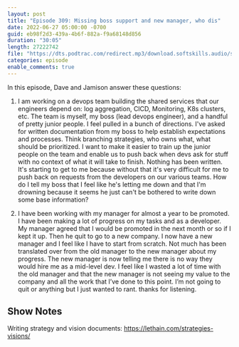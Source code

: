 ```yaml
---
layout: post
title: "Episode 309: Missing boss support and new manager, who dis"
date: 2022-06-27 05:00:00 -0700
guid: eb98f2d3-439a-4b6f-882a-f9a68148d856
duration: "30:05"
length: 27222742
file: "https://dts.podtrac.com/redirect.mp3/download.softskills.audio/sse-309.mp3"
categories: episode
enable_comments: true
---
```


In this episode, Dave and Jamison answer these questions:

1. I am working on a devops team building the shared services that our engineers depend on: log aggregation, CICD, Monitoring, K8s clusters, etc. The team is myself, my boss (lead devops engineer), and a handful of pretty junior people.
   I feel pulled in a bunch of directions. I've asked for written documentation from my boss to help establish expectations and processes. Think branching strategies, who owns what, what should be prioritized. I want to make it easier to train up the junior people on the team and enable us to push back when devs ask for stuff with no context of what it will take to finish.
   Nothing has been written. It's starting to get to me because without that it's very difficult for me to push back on requests from the developers on our various teams.
   How do I tell my boss that I feel like he's letting me down and that I'm drowning because it seems he just can't be bothered to write down some base information?

2. I have been working with my manager for almost a year to be promoted. I have been making a lot of progress on my tasks and as a developer. My manager agreed that I would be promoted in the next month or so if I kept it up. Then he quit to go to a new company. I now have a new manager and I feel like I have to start from scratch. Not much has been translated over from the old manager to the new manager about my progress.  The new manager is now telling me there is no way they would hire me as a mid-level dev. I feel like I wasted a lot of time with the old manager and that the new manager is not seeing my value to the company and all the work that I’ve done to this point. I’m not going to quit or anything but I just wanted to rant. thanks for listening.

## Show Notes
Writing strategy and vision documents: https://lethain.com/strategies-visions/
